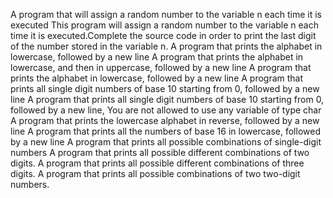 A program that will assign a random number to the variable n each time it is executed
This program will assign a random number to the variable n each time it is executed.Complete the source code in order to print the last digit of the number stored in the variable n.
A program that prints the alphabet in lowercase, followed by a new line
A program that prints the alphabet in lowercase, and then in uppercase, followed by a new line
A program that prints the alphabet in lowercase, followed by a new line
A program that prints all single digit numbers of base 10 starting from 0, followed by a new line
A program that prints all single digit numbers of base 10 starting from 0, followed by a new line, You are not allowed to use any variable of type char
A program that prints the lowercase alphabet in reverse, followed by a new line
A program that prints all the numbers of base 16 in lowercase, followed by a new line
A program that prints all possible combinations of single-digit numbers
A program that prints all possible different combinations of two digits.
A program that prints all possible different combinations of three digits.
A program that prints all possible combinations of two two-digit numbers.
